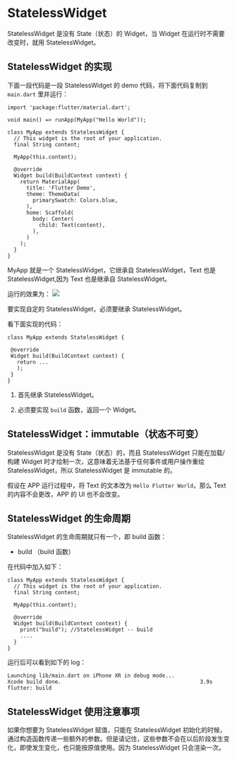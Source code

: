 # StatelessWidget

StatelessWidget 是没有 State（状态）的 Widget，当 Widget 在运行时不需要改变时，就用 StatelessWidget。

## StatelessWidget 的实现

下面一段代码是一段 StatelessWidget 的 demo 代码，将下面代码复制到 `main.dart` 里并运行：

```
import 'package:flutter/material.dart';

void main() => runApp(MyApp("Hello World"));

class MyApp extends StatelessWidget {
  // This widget is the root of your application.
  final String content;

  MyApp(this.content);

  @override
  Widget build(BuildContext context) {
    return MaterialApp(
      title: 'Flutter Demo',
      theme: ThemeData(
        primarySwatch: Colors.blue,
      ),
      home: Scaffold(
        body: Center(
          child: Text(content),
        ),
      )
    );
  }
}

```

MyApp 就是一个 StatelessWidget，它继承自 StatelessWidget，Text 也是 StatelessWidget,因为 Text 也是继承自 StatelessWidget。

运行的效果为：
![](https://user-gold-cdn.xitu.io/2019/4/9/16a00007ba4f8e27?w=354&h=702&f=png&s=24883)

要实现自定的 StatelessWidget，必须要继承 StatelessWidget。

看下面实现的代码：

```
class MyApp extends StatelessWidget {

 @override
 Widget build(BuildContext context) {
   return ...
   );
 }
}
```

1. 首先继承 StatelessWidget。

2. 必须要实现 `build` 函数，返回一个 Widget。

## StatelessWidget：immutable（状态不可变）

StatelessWidget 是没有 State（状态）的，而且 StatelessWidget 只能在加载/构建 Widget 时才绘制一次，这意味着无法基于任何事件或用户操作重绘 StatelessWidget，所以 StatelessWidget 是 immutable 的。

假设在 APP 运行过程中，将 Text 的文本改为 `Hello Flutter World`，那么 Text 的内容不会更改，APP 的 UI 也不会改变。

## StatelessWidget 的生命周期

StatelessWidget 的生命周期就只有一个，即 build 函数：

- build （build 函数）

在代码中加入如下：

```
class MyApp extends StatelessWidget {
  // This widget is the root of your application.
  final String content;

  MyApp(this.content);

  @override
  Widget build(BuildContext context) {
    print("build"); //StatelessWidget -- build
    ....
  }
}
```

运行后可以看到如下的 log：

```
Launching lib/main.dart on iPhone XR in debug mode...
Xcode build done.                                            3.9s
flutter: build
```

## StatelessWidget 使用注意事项

如果你想要为 StatelessWidget 赋值，只能在 StatelessWidget 初始化的时候，通过构造函数传递一些额外的参数。但是请记住，这些参数不会在以后阶段发生变化，即使发生变化，也只能按原值使用。因为 StatelessWidget 只会渲染一次。

